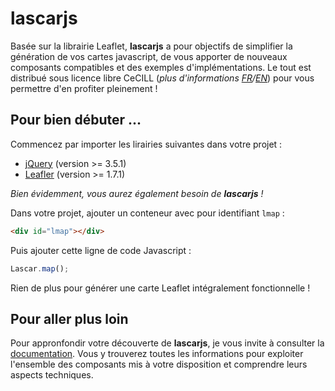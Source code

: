 # lascarjs

Basée sur la librairie Leaflet, **lascarjs** a pour objectifs de simplifier la génération de vos cartes javascript, de vous apporter de nouveaux composants compatibles et des exemples d'implémentations. Le tout est distribué sous licence libre CeCILL (*plus d'informations [FR](https://cecill.info/licences/Licence_CeCILL_V2.1-fr.html)/[EN](https://cecill.info/licences/Licence_CeCILL_V2.1-en.html)*) pour vous permettre d'en profiter pleinement !
 
## Pour bien débuter ...

Commencez par importer les lirairies suivantes dans votre projet :
* [jQuery](https://jquery.com/) (version >= 3.5.1)
* [Leafler](https://leafletjs.com/) (version >= 1.7.1)

*Bien évidemment, vous aurez également besoin de **lascarjs** !*

Dans votre projet, ajouter un conteneur avec pour identifiant `lmap` :
```html
<div id="lmap"></div>
```

Puis ajouter cette ligne de code Javascript :
```javascript
Lascar.map();
```

Rien de plus pour générer une carte Leaflet intégralement fonctionnelle !

## Pour aller plus loin

Pour appronfondir votre découverte de **lascarjs**, je vous invite à consulter la [documentation](/documentation.md). Vous y trouverez toutes les informations pour exploiter l'ensemble des composants mis à votre disposition et comprendre leurs aspects techniques.